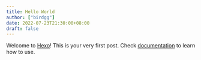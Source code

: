 ```yaml
---
title: Hello World
author: ["birdgg"]
date: 2022-07-23T21:30:00+08:00
draft: false
---
```


Welcome to [Hexo](http://zespia.tw/hexo)! This is your very first post. Check [documentation](http://zespia.tw/hexo/docs) to learn how to use.
